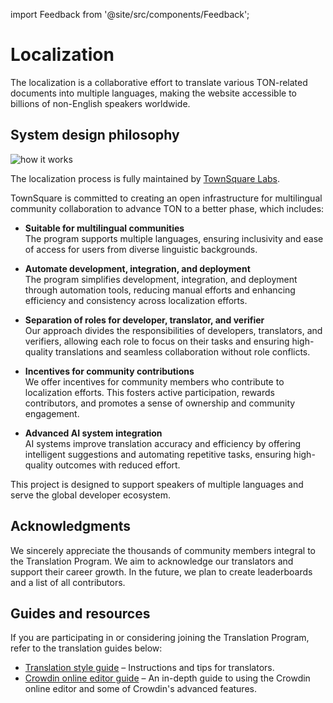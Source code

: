 import Feedback from '@site/src/components/Feedback';

# Localization

The localization is a collaborative effort to translate various TON-related documents into multiple languages, making the website accessible to billions of non-English speakers worldwide.

## System design philosophy

![how it works](/img/localizationProgramGuideline/localization-program.png)

The localization process is fully maintained by [TownSquare Labs](https://github.com/TownSquareXYZ).

TownSquare is committed to creating an open infrastructure for multilingual community collaboration to advance TON to a better phase, which includes:

- **Suitable for multilingual communities**\
   The program supports multiple languages, ensuring inclusivity and ease of access for users from diverse linguistic backgrounds.

- **Automate development, integration, and deployment**\
   The program simplifies development, integration, and deployment through automation tools, reducing manual efforts and enhancing efficiency and consistency across localization efforts.

- **Separation of roles for developer, translator, and verifier**\
   Our approach divides the responsibilities of developers, translators, and verifiers, allowing each role to focus on their tasks and ensuring high-quality translations and seamless collaboration without role conflicts.

- **Incentives for community contributions**\
   We offer incentives for community members who contribute to localization efforts. This fosters active participation, rewards contributors, and promotes a sense of ownership and community engagement.

- **Advanced AI system integration**\
   AI systems improve translation accuracy and efficiency by offering intelligent suggestions and automating repetitive tasks, ensuring high-quality outcomes with reduced effort.

This project is designed to support speakers of multiple languages and serve the global developer ecosystem.

## Acknowledgments

We sincerely appreciate the thousands of community members integral to the Translation Program. We aim to acknowledge our translators and support their career growth. In the future, we plan to create leaderboards and a list of all contributors.

## Guides and resources

If you are participating in or considering joining the Translation Program, refer to the translation guides below:

- [Translation style guide](/v3/contribute/localization-program/translation-style-guide) – Instructions and tips for translators.
- [Crowdin online editor guide](https://support.crowdin.com/online-editor/) – An in-depth guide to using the Crowdin online editor and some of Crowdin's advanced features.

<Feedback />

